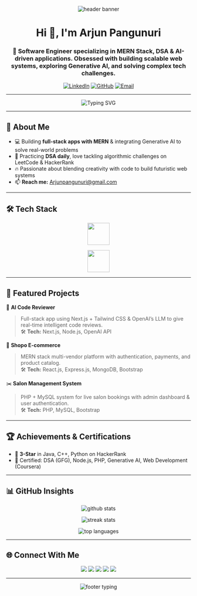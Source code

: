 <p align="center">
  <img src="https://capsule-render.vercel.app/api?type=waving&color=ff00ff,00ffff,0000ff&height=200&section=header&text=Hi%20👋%2C%20I'm%20Arjun%20Pangunuri%20🚀&fontSize=35&fontColor=ffffff&animation=twinkling" alt="header banner"/>
</p>



<h1 align="center">Hi 👋, I'm Arjun Pangunuri</h1>
<h3 align="center">🚀 Software Engineer specializing in MERN Stack, DSA & AI-driven applications. Obsessed with building scalable web systems, exploring Generative AI, and solving complex tech challenges.</h3>

<p align="center">
  <a href="https://linkedin.com/in/arjunpangunuri" target="_blank"><img alt="LinkedIn" src="https://img.shields.io/badge/LinkedIn-0077B5?style=for-the-badge&logo=linkedin&logoColor=white"></a>
  <a href="https://github.com/arjunshettyz" target="_blank"><img alt="GitHub" src="https://img.shields.io/badge/GitHub-181717?style=for-the-badge&logo=github&logoColor=white"></a>
  <a href="mailto:Arjunpangunuri@gmail.com" target="_blank"><img alt="Email" src="https://img.shields.io/badge/Email-D14836?style=for-the-badge&logo=gmail&logoColor=white"></a>
</p>

---

<p align="center">
  <img src="https://readme-typing-svg.herokuapp.com?font=Fira+Code&size=24&pause=1000&color=0AFFEF&center=true&vCenter=true&width=435&lines=Full+Stack+Developer;MERN+Stack+%7C+React+%7C+Node.js;Generative+AI+%7C+DSA+%7C+Competitive+Programming;Always+learning+new+tech+🚀" alt="Typing SVG" />
</p>

---

## 🚀 About Me
- 💻 Building **full-stack apps with MERN** & integrating Generative AI to solve real-world problems
- 🧠 Practicing **DSA daily**, love tackling algorithmic challenges on LeetCode & HackerRank
- 🔥 Passionate about blending creativity with code to build futuristic web systems
- 📫 **Reach me:** [Arjunpangunuri@gmail.com](mailto:Arjunpangunuri@gmail.com)

---

## 🛠 Tech Stack
<p align="center">
  <img src="https://skillicons.dev/icons?i=html,css,js,react,nodejs,express,mongodb,php,python,java,mysql,git,linux" height="60"/>
</p>
<p align="center">
  <img src="https://skillicons.dev/icons?i=bootstrap,tailwind,firebase,figma,vscode" height="60"/>
</p>

---

## 🧩 Featured Projects
🚀 **AI Code Reviewer**  
> Full-stack app using Next.js + Tailwind CSS & OpenAI’s LLM to give real-time intelligent code reviews.  
> 🛠️ **Tech:** Next.js, Node.js, OpenAI API

🛒 **Shopo E-commerce**  
> MERN stack multi-vendor platform with authentication, payments, and product catalog.  
> 🛠️ **Tech:** React.js, Express.js, MongoDB, Bootstrap

✂️ **Salon Management System**  
> PHP + MySQL system for live salon bookings with admin dashboard & user authentication.  
> 🛠️ **Tech:** PHP, MySQL, Bootstrap

---

## 🏆 Achievements & Certifications
- 🌟 **3-Star** in Java, C++, Python on HackerRank  
- 🥇 Certified: DSA (GFG), Node.js, PHP, Generative AI, Web Development (Coursera)

---

## 📊 GitHub Insights
<p align="center">
  <img src="https://github-readme-stats.vercel.app/api?username=arjunshettyz&show_icons=true&theme=tokyonight&hide_border=true" alt="github stats" />
</p>
<p align="center">
  <img src="https://github-readme-streak-stats.herokuapp.com/?user=arjunshettyz&theme=tokyonight&hide_border=true" alt="streak stats" />
</p>
<p align="center">
  <img src="https://github-readme-stats.vercel.app/api/top-langs/?username=arjunshettyz&layout=compact&theme=tokyonight&hide_border=true" alt="top languages" />
</p>

---

## 🌐 Connect With Me
<p align="center">
  <a href="https://twitter.com/ashettyz" target="_blank"><img src="https://img.shields.io/badge/Twitter-1DA1F2?style=for-the-badge&logo=twitter&logoColor=white"></a>
  <a href="https://linkedin.com/in/arjun-pangunuri-078917219" target="_blank"><img src="https://img.shields.io/badge/LinkedIn-0A66C2?style=for-the-badge&logo=linkedin&logoColor=white"></a>
  <a href="https://instagram.com/arjunshettyz" target="_blank"><img src="https://img.shields.io/badge/Instagram-E4405F?style=for-the-badge&logo=instagram&logoColor=white"></a>
  <a href="https://www.hackerrank.com/arjunpangunuri" target="_blank"><img src="https://img.shields.io/badge/HackerRank-2EC866?style=for-the-badge&logo=hackerrank&logoColor=white"></a>
  <a href="https://www.leetcode.com/arjunpangunuri" target="_blank"><img src="https://img.shields.io/badge/LeetCode-FFA116?style=for-the-badge&logo=leetcode&logoColor=white"></a>
</p>

---

<p align="center">
  <img src="https://readme-typing-svg.herokuapp.com?font=Fira+Code&size=24&duration=3000&pause=1000&color=F700FF&center=true&vCenter=true&width=435&lines=Thanks+for+visiting+🚀;Happy+Coding!+🔥" alt="footer typing" />
</p>
